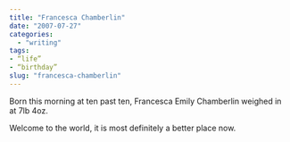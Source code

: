```yaml
---
title: "Francesca Chamberlin"
date: "2007-07-27"
categories: 
  - "writing"
tags:
- “life”
- “birthday”
slug: "francesca-chamberlin"
---
```


Born this morning at ten past ten, Francesca Emily Chamberlin weighed in at 7lb 4oz.

Welcome to the world, it is most definitely a better place now.
